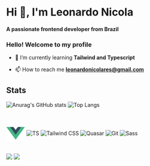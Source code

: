 <h1>Hi 👋, I'm Leonardo Nicola</h1>
<h4>A passionate frontend developer from Brazil</h4>

  ### Hello! Welcome to my profile

- 🌱 I’m currently learning **Tailwind and Typescript**

- 📫 How to reach me **leonardonicolares@gmail.com**

## Stats
  
  ![Anurag's GitHub stats](https://github-readme-stats.vercel.app/api?username=leonardonicola&count_private=true&show_icons=true&theme=radical&custom_title=My%20stats)
  ![Top Langs](https://github-readme-stats.vercel.app/api/top-langs/?username=leonardonicola&layout=compact&langs_count=7&theme=radical&custom_title=Most%20used%20techs)
  


<br/>

<div style="display: inline_block"><br>
  <img align="center" alt="Vue" height="40" width="50" src="https://raw.githubusercontent.com/devicons/devicon/master/icons/vuejs/vuejs-original.svg">
  <img align="center" alt="TS" height="40" width="50" src="https://cdn.jsdelivr.net/gh/devicons/devicon/icons/typescript/typescript-original.svg" />
  <img align="center" alt="Tailwind CSS" height="40" width="50" src="https://cdn.jsdelivr.net/gh/devicons/devicon/icons/tailwindcss/tailwindcss-plain.svg" />
  <img align="center" alt="Quasar" height="50" width="50" src="https://cdn.icon-icons.com/icons2/2107/PNG/512/file_type_quasar_icon_130213.png" />
  <img align="center" alt="Git" height="40" width="50" src="https://cdn.jsdelivr.net/gh/devicons/devicon/icons/git/git-original.svg" />
  <img align="center" alt="Sass" height="40" width="50" src="https://cdn.jsdelivr.net/gh/devicons/devicon/icons/sass/sass-original.svg" />
</div>

<br>
<br>
 <a href = "mailto:leonardonicolares@gmail.com"><img src="https://img.shields.io/badge/-Gmail-%23333?style=for-the-badge&logo=gmail&logoColor=white" target="_blank"></a>
<a href="https://www.linkedin.com/in/leonardonicola/" target="_blank"><img src="https://img.shields.io/badge/-LinkedIn-%230077B5?style=for-the-badge&logo=linkedin&logoColor=white" target="_blank"></a> 
